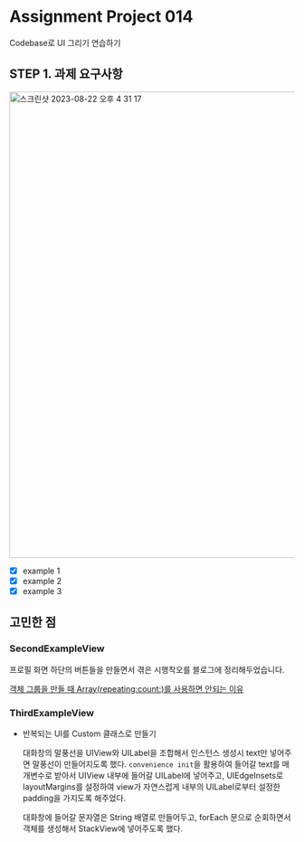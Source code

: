 # Assignment Project 014

Codebase로 UI 그리기 연습하기

## STEP 1. 과제 요구사항

<img width="825" alt="스크린샷 2023-08-22 오후 4 31 17" src="https://github.com/steady-on/SeSAC_iOS_3rd/assets/73203944/47d934cd-de03-444d-9856-b73e42d6fcce">

- [x] example 1
- [x] example 2
- [x] example 3

## 고민한 점

### SecondExampleView

프로필 화면 하단의 버튼들을 만들면서 겪은 시행착오를 블로그에 정리해두었습니다.

[객체 그룹을 만들 때 Array(repeating:count:)를 사용하면 안되는 이유](https://steady-on.tistory.com/157)

### ThirdExampleView

- 반복되는 UI를 Custom 클래스로 만들기

  대화창의 말풍선을 UIView와 UILabel을 조합해서 인스턴스 생성시 text만 넣어주면 말풍선이 만들어지도록 했다. `convenience init`을 활용하여 들어갈 text를 매개변수로 받아서 UIView 내부에 들어갈 UILabel에 넣어주고, UIEdgeInsets로 layoutMargins를 설정하여 view가 자연스럽게 내부의 UILabel로부터 설정한 padding을 가지도록 해주었다.

  대화창에 들어갈 문자열은 String 배열로 만들어두고, forEach 문으로 순회하면서 객체를 생성해서 StackView에 넣어주도록 했다.

